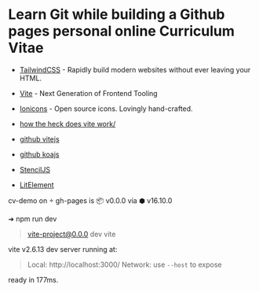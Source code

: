 # Learn Git while building a Github pages personal online Curriculum Vitae 

- [TailwindCSS](https://tailwindcss.com/) - Rapidly build modern websites without ever leaving your HTML.
- [Vite](https://vitejs.dev/) - Next Generation of Frontend Tooling
- [Ionicons](https://ionic.io/ionicons) - Open source icons. Lovingly hand-crafted.


- [how the heck does vite work/](https://harlanzw.com/blog/how-the-heck-does-vite-work/)
- [github vitejs](https://github.com/vitejs/vite)
- [github koajs](https://github.com/koajs/koa)

- [StencilJS](https://github.com/ionic-team/stencil)
- [LitElement](https://github.com/lit/lit/)

cv-demo on  gh-pages is 📦 v0.0.0 via ⬢ v16.10.0

➜ npm run dev

> vite-project@0.0.0 dev
> vite


  vite v2.6.13 dev server running at:

  > Local: http://localhost:3000/
  > Network: use `--host` to expose

  ready in 177ms.
